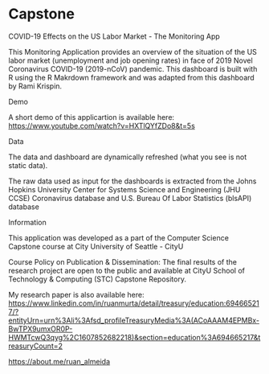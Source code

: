 # Capstone

COVID-19 Effects on the US Labor Market - The Monitoring App

This Monitoring Application provides an overview of the situation of the US labor market (unemployment and job opening rates) in face of 2019 Novel Coronavirus COVID-19 (2019-nCoV) pandemic. This dashboard is built with R using the R Makrdown framework and was adapted from this dashboard by Rami Krispin.

Demo

A short demo of this applicartion is available here: https://www.youtube.com/watch?v=HXTlQYfZDo8&t=5s

Data

The data and dashboard are dynamically refreshed (what you see is not static data).

The raw data used as input for the dashboards is extracted from the Johns Hopkins University Center for Systems Science and Engineering (JHU CCSE) Coronavirus database and U.S. Bureau Of Labor Statistics (blsAPI) database


Information

This application was developed as a part of the Computer Science Capstone course at City University of Seattle - CityU

Course Policy on Publication & Dissemination: The final results of the research project are open to the public and available at CityU School of Technology & Computing (STC) Capstone Repository.

My research paper is also available here: https://www.linkedin.com/in/ruanmurta/detail/treasury/education:694665217/?entityUrn=urn%3Ali%3Afsd_profileTreasuryMedia%3A(ACoAAAM4EPMBx-BwTPX9umxOR0P-HWMTcwQ3qyg%2C1607852682218)&section=education%3A694665217&treasuryCount=2

https://about.me/ruan_almeida

